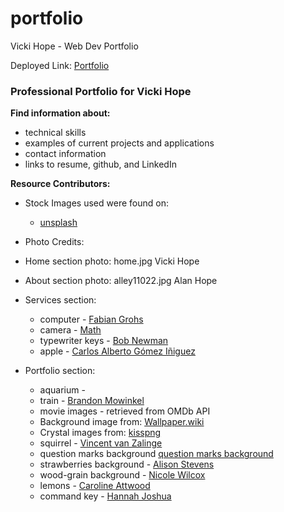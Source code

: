 # portfolio
Vicki Hope - Web Dev Portfolio

Deployed Link: [Portfolio](https://vwhope.github.io/portfolio/)

### Professional Portfolio for Vicki Hope

**Find information about:**
* technical skills
* examples of current projects and applications
* contact information
* links to resume, github, and LinkedIn

**Resource Contributors:**
* Stock Images used were found on:
  * [unsplash](https://unsplash.com/)

* Photo Credits:
* Home section photo: home.jpg Vicki Hope
* About section photo: alley11022.jpg Alan Hope
* Services section:
    * computer - [Fabian Grohs](https://unsplash.com/@grohsfabian?utm_medium=referral&utm_campaign=photographer-credit&utm_content=creditBadge)
    * camera - [Math](https://unsplash.com/@builtbymath?utm_medium=referral&amp;utm_campaign=photographer-credit&amp;utm_content=creditBadge)
    * typewriter keys - [Bob Newman](https://unsplash.com/@newmanx?utm_medium=referral&amp;utm_campaign=photographer-credit&amp;utm_content=creditBadge)
    * apple - [Carlos Alberto Gómez Iñiguez](https://unsplash.com/@iniguez?utm_medium=referral&amp;utm_campaign=photographer-credit&amp;utm_content=creditBadge)
* Portfolio section:
    * aquarium - [](    )
    * train - [Brandon Mowinkel](https://unsplash.com/photos/mZJ4HB2OS4k?utm_source=unsplash&utm_medium=referral&utm_content=creditCopyText)
    * movie images - retrieved from OMDb API
    * Background image from: [Wallpaper.wiki](https://wallpaper.wiki/crystal-wallpaper-free-download.html/2/)
    * Crystal images from: [kisspng](https://kisspng.com/)
    * squirrel - [Vincent van Zalinge](/assets/images/vincent-van-zalinge-438227-unsplash_edt.jpg)
    * question marks background [question marks background](/assets/images/question-marks-background.jpg)
    * strawberries background - [Alison Stevens]()
    * wood-grain background - [Nicole Wilcox]()
    * lemons - [Caroline Attwood]()
    * command key - [Hannah Joshua](https://images.unsplash.com/photo-1524741978410-350ba91a70d7?ixlib=rb-0.3.5&ixid=eyJhcHBfaWQiOjEyMDd9&s=9f7f0a986c19209470cccc5176cd5669&auto=format&fit=crop&w=500&q=60)

    
    




